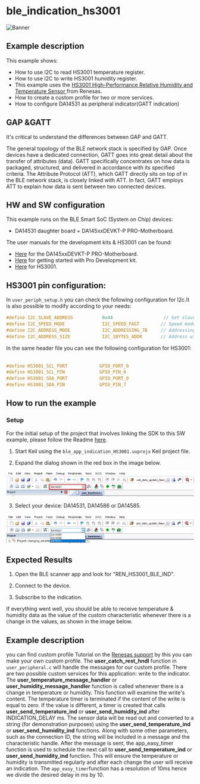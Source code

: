 # ble_indication_hs3001

![Banner](https://s3.eu-central-1.amazonaws.com/lpccs-docs.renesas.com/metadata/BLE_SDK6_examples/connectivity/ble_app_indication_HS3001/banner.svg?v=1)


## Example description

This example shows:
- How to use I2C to read HS3001 temperature register.
- How to use I2C to write HS3001 humidity register.
- This example uses the [HS3001 High-Performance Relative Humidity and Temperature Sensor ](https://www.renesas.com/us/en/products/sensor-products/humidity-sensors/hs3001-high-performance-relative-humidity-and-temperature-sensor) from Renesas.
- How to create a custom profile for two or more services.
- How to configure DA14531 as peripheral indicator(GATT indication)



## GAP &GATT
It's critical to understand the differences between GAP and GATT.

The general topology of the BLE network stack is specified by GAP.
Once devices have a dedicated connection, GATT goes into great detail about the transfer of attributes (data).
GATT specifically concentrates on how data is packaged, structured, and delivered in accordance with its specified criteria. 
The Attribute Protocol (ATT), which GATT directly sits on top of in the BLE network stack, is closely linked with ATT. 
In fact, GATT employs ATT to explain how data is sent between two connected devices.




## HW and SW configuration

This example runs on the BLE Smart SoC (System on Chip) devices:
- DA14531 daughter board + DA145xxDEVKT-P PRO-Motherboard.

The user manuals for the development kits & HS3001 can be found:
- [Here](https://www.renesas.com/eu/en/document/mat/um-b-114-da14531-development-kit-pro-hardware-user-manual) for the DA145xxDEVKT-P PRO-Motherboard.
- [Here](https://www.renesas.com/eu/en/document/mat/um-b-117-da14531-getting-started-pro-development-kit-html-chinese) for getting started with Pro Development kit.
- [Here](https://www.renesas.com/us/en/document/dst/hs300x-datasheet) for HS3001.



## HS3001 pin configuration:

In `user_periph_setup.h` you can check the following configuration for I2c.It is also possible to modify according to your needs:

```c
#define I2C_SLAVE_ADDRESS           0x44                   // Set slave device address
#define I2C_SPEED_MODE              I2C_SPEED_FAST        // Speed mode: 	I2C_SPEED_FAST (400 kbits/s)
#define I2C_ADDRESS_MODE            I2C_ADDRESSING_7B     // Addressing mode: I2C_ADDRESSING_7B
#define I2C_ADDRESS_SIZE            I2C_1BYTES_ADDR       // Address width: 	I2C_1BYTE_ADDR 

```


In the same header file you can see the following configuration for HS3001:

```c

#define HS3001_SCL_PORT            GPIO_PORT_0
#define HS3001_SCL_PIN	           GPIO_PIN_6
#define HS3001_SDA_PORT            GPIO_PORT_0
#define HS3001_SDA_PIN             GPIO_PIN_7

```

## How to run the example

### Setup
For the initial setup of the project that involves linking the SDK to this SW example, please follow the Readme [here](../../Readme.md).

1. Start Keil using the `ble_app_indication_HS3001.uvprojx` Keil project file.

2. Expand the dialog shown in the red box in the image below.

![Expand_Select_Device](assets/Expand_Select_Device.png)

3. Select your device: DA14531, DA14586 or DA14585.
		
![Select_Device](assets/Select_Device.png)



## Expected Results

1. Open the BLE scanner app and look for "REN_HS3001_BLE_IND".

2. Connect to the device.

3. Subscribe to the indication.

If everything went well, you should be able to receive temperature & humidity data as the value of the custom characteristic whenever there is a change in the values, as shown in the image below.



## Example description

you can find custom profile Tutorial on the [Renesas support](http://lpccs-docs.dialog-semiconductor.com/tutorial-custom-profile-DA145xx/introduction.html 
) by this you can make your own custom profile. The **user_catch_rest_hndl** function in `user_peripheral.c` will handle the messages for our custom profile. 
There are two possible custom services for this application: write to the indicator. The **user_temperature_message_handler** or **user_humidity_message_handler** function is called whenever there is a change in temperature or humidity. 
This function will examine the write's content. The temperature timer is terminated if the content of the write is equal to zero. If the value is different, a timer is created that calls **user_send_temperature_ind** or **user_send_humidity_ind** after INDICATION_DELAY ms. 
The sensor data will be read out and converted to a string (for demonstration purposes) using the **user_send_temperature_ind** or **user_send_humidity_ind** functions.
Along with some other parameters, such as the connection ID, the string will be included in a message and the characteristic handle. 
After the message is sent, the app_easy_timer function is used to schedule the next call to  **user_send_temperature_ind** or **user_send_humidity_ind** function. This will ensure the temperature or humidity is transmitted regularly and after each change the user will receive an indication. The `app_easy_timer`function
has a resolution of 10ms hence we divide the desired delay in ms by 10. 
